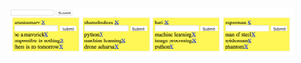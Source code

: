 ![alt text](https://raw.githubusercontent.com/arunkumarv31/notes-app-tut/master/public/images/screen1.png)


